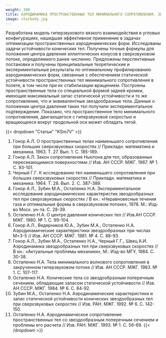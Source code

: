 ```yaml
---
weight: 200
title: АЭРОДИНАМИКА ПРОСТРАНСТВЕННЫХ ТЕЛ МИНИМАЛЬНОГО СОПРОТИВЛЕНИЯ. ЗВЕЗДООБРАЗНЫЕ ТЕЛА КАК РЕЗУЛЬТАТ РЕШЕНИЯ РАЗЛИЧНЫХ ОПТИМИЗАЦИОННЫХ ЗАДАЧ. МНОГОПАРАМЕТРИЧЕСКИЕ ТЕОРЕТИЧЕСКИЕ И ЭКСПЕРИМЕНТАЛЬНЫЕ ИССЛЕДОВАНИЯ СОПРОТИВЛЕНИЯ ЗВЕЗДООБРАЗНЫХ ТЕЛ ПРИ СВЕРХ- И ГИПЕРЗВУКОВЫХ СКОРОСТЯХ
image: starbody.jpg
---
```


Разработана модель гиперзвукового вязкого взаимодействия в угловых конфигурациях, нашедшая эффективное применение в задачах оптимизации пространственных аэродинамических форм.
Исследованы задачи устойчивости конических тел. Получены точные формулы для положения центра давления эллиптических конусов в сверхзвуковом потоке, определяемого ранее численно. Предложены перспективные постановки и получены принципиальные теоретические и экспериментальные результаты по оптимальному профилированию аэродинамических форм, связанные с обеспечением статической устойчивости пространственных тел минимального сопротивления в полете, в том числе при их стабилизации вращением. Построены пространственные тела со специальной формой задней кромки, имеющие максимальный запас статической устойчивости и то же сопротивление, что и эквивалентные звездообразные тела. Данные о положении центра давления таких тел получили экспериментальное подтверждение. Показано, что пространственное тело минимального сопротивления, двигающегося с гиперзвуковой скоростью и вращающееся вокруг продольной оси может обладать тягой.

{{< dropdown "Статьи" "KSm7V" >}}
1. Гонор А.Л. О пространственных телах наименьшего сопротивления при больших сверхзвуковых скоростях // Прикладн. математика и механика. 1963. Т. 27. Вып. 1. С. 185-189.
2. Гонор А.Л. Закон сопротивления Ньютона для тел, образованных пересекающимися поверхностями // Изв. АН СССР. МЖГ. 1967. № 1. С. 93-101.
3. Черный Г.Г. К исследованию тел наименьшего сопротивления при больших сверхзвуковых скоростях // Прикладн. математика и механика. 1964. Т. 28. Вып. 2. С. 387-389.
4. Гонор А.Л., Зубин М.А., Остапенко Н.А. Экспериментальное исследование аэродинамических характеристик звездообразных тел при сверхзвуковых скоростях / В кн.: «Неравновесные течения газа и оптимальные формы в сверхзвуковом потоке», 1978. М.: Изд-во Моск. ун-та. С. 28-39.
5. Остапенко Н.А. О центре давления конических тел // Изв.АН СССР. МЖГ. 1980. № 1. С. 99-104.
6. Гонор А.Л., Ведерников Ю.А., Зубин М.А., Остапенко Н.А. Аэродинамические характеристики звездообразных при числах М=3-5 // Изв. АН СССР. МЖГ. 1981.    № 4. С. 88-93.
7. Гонор А.Л., Зубин М.А., Остапенко Н.А., Черный Г.Г., Швец А.И. Аэродинамика звездообразных тел при сверхзвуковых скоростях // В кн.: «Актуальные проблемы механики», М.: Изд-во МГУ, 1984. С. 30-38.
8. Остапенко Н.А. Тела минимального волнового сопротивления в закрученном гиперзвуковом потоке // Изв. АН СССР. МЖГ. 1983. № 1. С. 107-117.
9. Остапенко Н.А. Конические тела со звездообразным поперечным сечением, обладающие запасом статической устойчивости // Изв. АН СССР. МЖГ. 1984. № 6. С. 84-92.
11. Зубин М.А., Остапенко Н.А. Аэродинамические характеристики и запас статической устойчивости конических звездообразных тел при сверхзвуковых скоростях // Изв. РАН.   МЖГ. 1992. № 6. С. 142-150.
12. Остапенко Н.А. Аэродинамическое сопротивление пространственных тел со звездообразным поперечным сечением и проблемы его расчета // Изв. РАН. МЖГ. 1993. № 1. С. 56-69.
{{< /dropdown >}}
